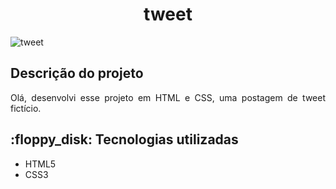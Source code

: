 <h1 align="center"> tweet </h1>


![tweet](https://github.com/RenatoCCS/tweet/assets/99683851/93bc0b52-b222-4d42-a886-b14ebb70314c)


<h2>
Descrição do projeto
</h2>

<p align="justify"> Olá, desenvolvi esse projeto em HTML e CSS, uma postagem de tweet fictício. </p>



<h2>:floppy_disk: Tecnologias utilizadas</h2>

* HTML5<BR>
* CSS3

